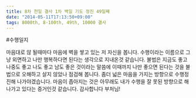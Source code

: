 ```yaml
---
title: 8차 천일 결사 1차 백일 기도 정진 49일째
date: "2014-05-11T17:13:50+09:00"
tags: 8000th, 8-100th, 49th, 10000 결사
---
```


#수행일지

마음대로 않 될때마다 마음에 벽을 쌓고 있는 저 자신을 봅니다. 수행이라는 이름으로 그냥 외면하고 나만 행복하다면 된다는 생각으로 지내온것 같습니다. 불법은 지금도 좋고 나중도 좋고 나도 좋고 남도 좋은 것이라는 말씀에 이때까지 나만 좋으면 된다는 것을 불법으로 오해하고 살지 않았나 점검해 봅니다. 좀더 넓은 마음을 가지는 방향으로 수행정진해 나가야겠습니다. 마음이 좁아지는 것은 아무래도 내가 수행을 잘 못된 방향으로 해나가고 있다는 증거인것 같습니다. 감사합니다 부처님!
